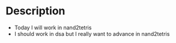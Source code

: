 # Description

- Today I will work in nand2tetris
- I should work in dsa but I really want to advance in nand2tetris

